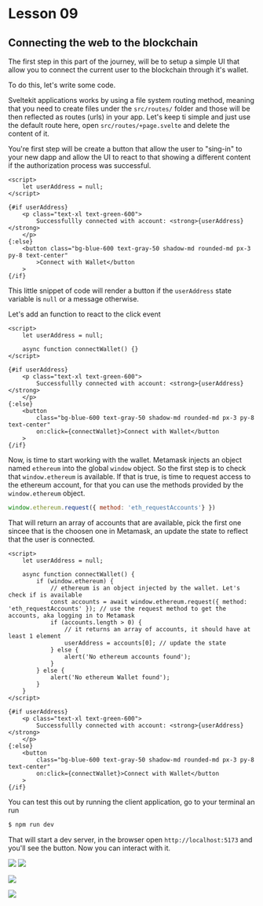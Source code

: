 # Lesson 09

## Connecting the web to the blockchain

<!-- ALL-CONTRIBUTORS-BADGE:START - Do not remove or modify this section -->
<!-- ALL-CONTRIBUTORS-BADGE:END -->

The first step in this part of the journey, will be to setup a simple UI that allow you to connect the current user to the blockchain through it's wallet.

To do this, let's write some code.

Sveltekit applications works by using a file system routing method, meaning that you need to create files under the `src/routes/` folder and those will be then reflected as routes (urls) in your app. Let's keep ti simple and just use the default route here, open `src/routes/+page.svelte` and delete the content of it.

You're first step will be create a button that allow the user to "sing-in" to your new dapp and allow the UI to react to that showing a different content if the authorization process was successful.

```svelte
<script>
	let userAddress = null;
</script>

{#if userAddress}
	<p class="text-xl text-green-600">
		Successfullly connected with account: <strong>{userAddress}</strong>
	</p>
{:else}
	<button class="bg-blue-600 text-gray-50 shadow-md rounded-md px-3 py-8 text-center"
		>Connect with Wallet</button
	>
{/if}
```

This little snippet of code will render a button if the `userAddress` state variable is `null` or a message otherwise.

Let's add an function to react to the click event

```svelte
<script>
	let userAddress = null;

	async function connectWallet() {}
</script>

{#if userAddress}
	<p class="text-xl text-green-600">
		Successfullly connected with account: <strong>{userAddress}</strong>
	</p>
{:else}
	<button
		class="bg-blue-600 text-gray-50 shadow-md rounded-md px-3 py-8 text-center"
		on:click={connectWallet}>Connect with Wallet</button
	>
{/if}
```

Now, is time to start working with the wallet. Metamask injects an object named `ethereum` into the global `window` object. So the first step is to check that `window.ethereum` is available.
If that is true, is time to request access to the ethereum account, for that you can use the methods provided by the `window.ethereum` object.

```javascript
window.ethereum.request({ method: 'eth_requestAccounts'} })
```

That will return an array of accounts that are available, pick the first one sincee that is the choosen one in Metamask, an update the state to reflect that the user is connected.

```svelte
<script>
	let userAddress = null;

	async function connectWallet() {
		if (window.ethereum) {
			// ethereum is an object injected by the wallet. Let's check if is available
			const accounts = await window.ethereum.request({ method: 'eth_requestAccounts' }); // use the request method to get the accounts, aka logging in to Metamask
			if (accounts.length > 0) {
				// it returns an array of accounts, it should have at least 1 element
				userAddress = accounts[0]; // update the state
			} else {
				alert('No ethereum accounts found');
			}
		} else {
			alert('No ethereum Wallet found');
		}
	}
</script>

{#if userAddress}
	<p class="text-xl text-green-600">
		Successfullly connected with account: <strong>{userAddress}</strong>
	</p>
{:else}
	<button
		class="bg-blue-600 text-gray-50 shadow-md rounded-md px-3 py-8 text-center"
		on:click={connectWallet}>Connect with Wallet</button
	>
{/if}
```

You can test this out by running the client application, go to your terminal an run

```bash
$ npm run dev
```

That will start a dev server, in the browser open `http://localhost:5173` and you'll see the button. Now you can interact with it.

![](./lessons-asets/app-01.png)
![](./lessons-asets/app-02.png)

![](./lessons-asets/app-03.png)

![](./lessons-asets/app-04.png)